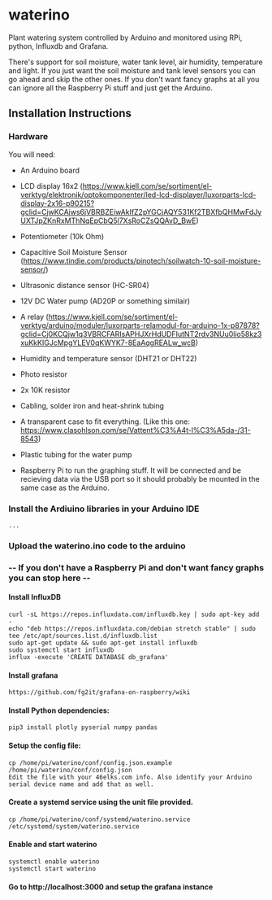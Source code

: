 # waterino
Plant watering system controlled by Arduino and monitored using RPi, python, Influxdb and Grafana.

There's support for soil moisture, water tank level, air humidity, temperature and light. If you just want the soil moisture and tank level sensors you can go ahead and skip the other ones. If you don't want fancy graphs at all you can ignore all the Raspberry Pi stuff and just get the Arduino.

## Installation Instructions

### Hardware

You will need:

* An Arduino board
* LCD display 16x2 (https://www.kjell.com/se/sortiment/el-verktyg/elektronik/optokomponenter/led-lcd-displayer/luxorparts-lcd-display-2x16-p90215?gclid=CjwKCAjws6jVBRBZEiwAkIfZ2pYGCjAQY531Kf2TBXfbQHMwFdJyUXTJpZKnRxMThNqEpCbQ5l7XsRoCZsQQAvD_BwE)
* Potentiometer (10k Ohm)
* Capacitive Soil Moisture Sensor (https://www.tindie.com/products/pinotech/soilwatch-10-soil-moisture-sensor/)
* Ultrasonic distance sensor (HC-SR04)
* 12V DC Water pump (AD20P or something similair)
* A relay (https://www.kjell.com/se/sortiment/el-verktyg/arduino/moduler/luxorparts-relamodul-for-arduino-1x-p87878?gclid=Cj0KCQjw1q3VBRCFARIsAPHJXrHdUDFIutNT2rdv3NUu0lio58kz3xuKkKIGJcMpgYLEV0qKWYK7-8EaAqgREALw_wcB)
* Humidity and temperature sensor (DHT21 or DHT22)
* Photo resistor
* 2x 10K resistor
* Cabling, solder iron and heat-shrink tubing
* A transparent case to fit everything. (Like this one: https://www.clasohlson.com/se/Vattent%C3%A4t-l%C3%A5da-/31-8543)
* Plastic tubing for the water pump

* Raspberry Pi to run the graphing stuff. It will be connected and be recieving data via the USB port so it should probably be mounted in the same case as the Arduino.


### Install the Ardiuino libraries in your Arduino IDE
```
...
```
### Upload the waterino.ino code to the arduino

### -- If you don't have a Raspberry Pi and don't want fancy graphs you can stop here -- ###
#### Install InfluxDB
```
curl -sL https://repos.influxdata.com/influxdb.key | sudo apt-key add -
echo "deb https://repos.influxdata.com/debian stretch stable" | sudo tee /etc/apt/sources.list.d/influxdb.list
sudo apt-get update && sudo apt-get install influxdb
sudo systemctl start influxdb
influx -execute 'CREATE DATABASE db_grafana'
```

#### Install grafana
```
https://github.com/fg2it/grafana-on-raspberry/wiki
```

#### Install Python dependencies:
```
pip3 install plotly pyserial numpy pandas
```
#### Setup the config file:
```
cp /home/pi/waterino/conf/config.json.example /home/pi/waterino/conf/config.json
Edit the file with your 46elks.com info. Also identify your Arduino serial device name and add that as well.
```

#### Create a systemd service using the unit file provided.
```
cp /home/pi/waterino/conf/systemd/waterino.service /etc/systemd/system/waterino.service
```
#### Enable and start waterino
```
systemctl enable waterino
systemctl start waterino
```

#### Go to http://localhost:3000 and setup the grafana instance

